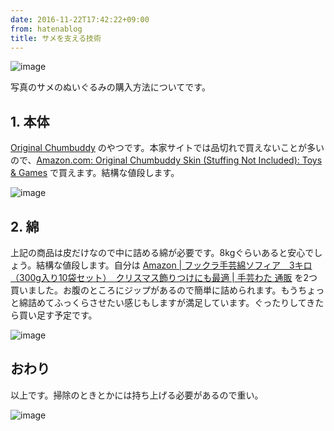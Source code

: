 ```yaml
---
date: 2016-11-22T17:42:22+09:00
from: hatenablog
title: サメを支える技術
---
```


<p><img src="https://cloud.githubusercontent.com/assets/111689/20516268/15d39f0a-b0d9-11e6-8d7b-19635fad8cb3.png" alt="image"></p>

<p>写真のサメのぬいぐるみの購入方法についてです。</p>

<h2>1. 本体</h2>

<p><a href="http://www.chumbuddy.com/original-chumbuddy-skin-stuffing-not-included/">Original Chumbuddy</a> のやつです。本家サイトでは品切れで買えないことが多いので、<a href="https://www.amazon.com/gp/product/B00KDKTWZG/ref=od_aui_detailpages00?ie=UTF8&amp;psc=1">Amazon.com: Original Chumbuddy Skin (Stuffing Not Included): Toys &amp; Games</a> で買えます。結構な値段します。</p>

<p><img src="https://cloud.githubusercontent.com/assets/111689/20516574/67eaefea-b0da-11e6-9298-27e4cff50e5d.png" alt="image"></p>

<h2>2. 綿</h2>

<p>上記の商品は皮だけなので中に詰める綿が必要です。8kgぐらいあると安心でしょう。結構な値段します。自分は <a href="http://amzn.to/2f1wt9H">Amazon | フックラ手芸綿ソフィア　3キロ（300g入り10袋セット）　クリスマス飾りつけにも最適 | 手芸わた 通販</a> を2つ買いました。お腹のところにジップがあるので簡単に詰められます。もうちょっと綿詰めてふっくらさせたい感じもしますが満足しています。ぐったりしてきたら買い足す予定です。</p>

<p><img src="https://cloud.githubusercontent.com/assets/111689/20516596/7e4615d0-b0da-11e6-98af-297dd168fc3e.png" alt="image"></p>

<h2>おわり</h2>

<p>以上です。掃除のときとかには持ち上げる必要があるので重い。</p>

<p><img src="https://cloud.githubusercontent.com/assets/111689/20516331/6a472c14-b0d9-11e6-925e-d94b29fff5e8.png" alt="image"></p>

